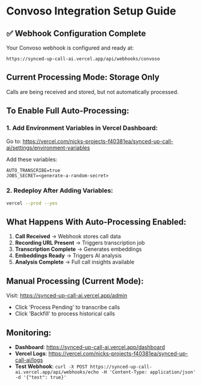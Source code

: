 # Convoso Integration Setup Guide

## ✅ Webhook Configuration Complete

Your Convoso webhook is configured and ready at:
```
https://synced-up-call-ai.vercel.app/api/webhooks/convoso
```

## Current Processing Mode: Storage Only

Calls are being received and stored, but not automatically processed.

## To Enable Full Auto-Processing:

### 1. Add Environment Variables in Vercel Dashboard:

Go to: https://vercel.com/nicks-projects-f40381ea/synced-up-call-ai/settings/environment-variables

Add these variables:
```
AUTO_TRANSCRIBE=true
JOBS_SECRET=<generate-a-random-secret>
```

### 2. Redeploy After Adding Variables:
```bash
vercel --prod --yes
```

## What Happens With Auto-Processing Enabled:

1. **Call Received** → Webhook stores call data
2. **Recording URL Present** → Triggers transcription job
3. **Transcription Complete** → Generates embeddings
4. **Embeddings Ready** → Triggers AI analysis
5. **Analysis Complete** → Full call insights available

## Manual Processing (Current Mode):

Visit: https://synced-up-call-ai.vercel.app/admin

- Click 'Process Pending' to transcribe calls
- Click 'Backfill' to process historical calls

## Monitoring:

- **Dashboard**: https://synced-up-call-ai.vercel.app/dashboard
- **Vercel Logs**: https://vercel.com/nicks-projects-f40381ea/synced-up-call-ai/logs
- **Test Webhook**: `curl -X POST https://synced-up-call-ai.vercel.app/api/webhooks/echo -H 'Content-Type: application/json' -d '{"test": true}'`

